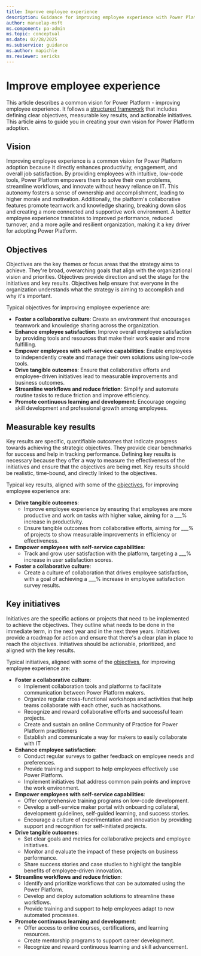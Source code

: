 ```yaml
---
title: Improve employee experience
description: Guidance for improving employee experience with Power Platform adoption
author: manuelap-msft
ms.component: pa-admin
ms.topic: conceptual
ms.date: 02/28/2025
ms.subservice: guidance
ms.author: mapichle
ms.reviewer: sericks
---
```


# Improve employee experience

This article describes a common vision for Power Platform - improving employee experience. It follows a [structured framework](../vision.md) that includes defining clear objectives, measurable key results, and actionable initiatives. This article aims to guide you in creating your own vision for Power Platform adoption.

## Vision

Improving employee experience is a common vision for Power Platform adoption because it directly enhances productivity, engagement, and overall job satisfaction. By providing employees with intuitive, low-code tools, Power Platform empowers them to solve their own problems, streamline workflows, and innovate without heavy reliance on IT. This autonomy fosters a sense of ownership and accomplishment, leading to higher morale and motivation. Additionally, the platform's collaborative features promote teamwork and knowledge sharing, breaking down silos and creating a more connected and supportive work environment. A better employee experience translates to improved performance, reduced turnover, and a more agile and resilient organization, making it a key driver for adopting Power Platform.

## Objectives

Objectives are the key themes or focus areas that the strategy aims to achieve. They're broad, overarching goals that align with the organizational vision and priorities. Objectives provide direction and set the stage for the initiatives and key results. Objectives help ensure that everyone in the organization understands what the strategy is aiming to accomplish and why it's important. 

Typical objectives for improving employee experience are:

- **Foster a collaborative culture**: Create an environment that encourages teamwork and knowledge sharing across the organization.
- **Enhance employee satisfaction**: Improve overall employee satisfaction by providing tools and resources that make their work easier and more fulfilling.
- **Empower employees with self-service capabilities**: Enable employees to independently create and manage their own solutions using low-code tools.
- **Drive tangible outcomes**: Ensure that collaborative efforts and employee-driven initiatives lead to measurable improvements and business outcomes.
- **Streamline workflows and reduce friction**: Simplify and automate routine tasks to reduce friction and improve efficiency.
- **Promote continuous learning and development**: Encourage ongoing skill development and professional growth among employees.

## Measurable key results

Key results are specific, quantifiable outcomes that indicate progress towards achieving the strategic objectives. They provide clear benchmarks for success and help in tracking performance. Defining key results is necessary because they offer a way to measure the effectiveness of the initiatives and ensure that the objectives are being met. Key results should be realistic, time-bound, and directly linked to the objectives. 

Typical key results, aligned with some of the [objectives](#objectives), for improving employee experience are:

- **Drive tangible outcomes**: 
    - Improve employee experience by ensuring that employees are more productive and work on tasks with higher value, aiming for a ___% increase in productivity. 
    - Ensure tangible outcomes from collaborative efforts, aiming for ___% of projects to show measurable improvements in efficiency or effectiveness. 
- **Empower employees with self-service capabilities**: 
    - Track and grow user satisfaction with the platform, targeting a ___% increase in user satisfaction scores. 
- **Foster a collaborative culture**: 
    - Create a culture of collaboration that drives employee satisfaction, with a goal of achieving a ___% increase in employee satisfaction survey results. 

## Key initiatives

Initiatives are the specific actions or projects that need to be implemented to achieve the objectives. They outline what needs to be done in the immediate term, in the next year and in the next three years. Initiatives provide a roadmap for action and ensure that there's a clear plan in place to reach the objectives. Initiatives should be actionable, prioritized, and aligned with the key results. 

Typical initiatives, aligned with some of the [objectives](#objectives), for improving employee experience are:

- **Foster a collaborative culture**: 
    - Implement collaboration tools and platforms to facilitate communication between Power Platform makers. 
    - Organize regular cross-functional workshops and activities that help teams collaborate with each other, such as hackathons.
    - Recognize and reward collaborative efforts and successful team projects.
    - Create and sustain an online Community of Practice for Power Platform practitioners 
    - Establish and communicate a way for makers to easily collaborate with IT 
- **Enhance employee satisfaction**: 
    - Conduct regular surveys to gather feedback on employee needs and preferences.
    - Provide training and support to help employees effectively use Power Platform.
    - Implement initiatives that address common pain points and improve the work environment.
- **Empower employees with self-service capabilities**: 
    - Offer comprehensive training programs on low-code development.
    - Develop a self-service maker portal with onboarding collateral, development guidelines, self-guided learning, and success stories.
    - Encourage a culture of experimentation and innovation by providing support and recognition for self-initiated projects.
- **Drive tangible outcomes**: 
    - Set clear goals and metrics for collaborative projects and employee initiatives.
    - Monitor and evaluate the impact of these projects on business performance.
    - Share success stories and case studies to highlight the tangible benefits of employee-driven innovation.
- **Streamline workflows and reduce friction**: 
    - Identify and prioritize workflows that can be automated using the Power Platform.
    - Develop and deploy automation solutions to streamline these workflows.
    - Provide training and support to help employees adapt to new automated processes.
- **Promote continuous learning and development**:
    - Offer access to online courses, certifications, and learning resources.
    - Create mentorship programs to support career development.
    - Recognize and reward continuous learning and skill advancement.


